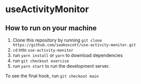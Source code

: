 # useActivityMonitor

## How to run on your machine

1. Clone this repository by running `git clone https://github.com/iwakoscott/use-activity-monitor.git`
2. `cd` into `use-activity-monitor`
3. run `yarn install` or `yarn` to download dependencies
4. run `git checkout exercise`
5. run `yarn start` to run the development server.

To see the final hook, run `git checkout main`
